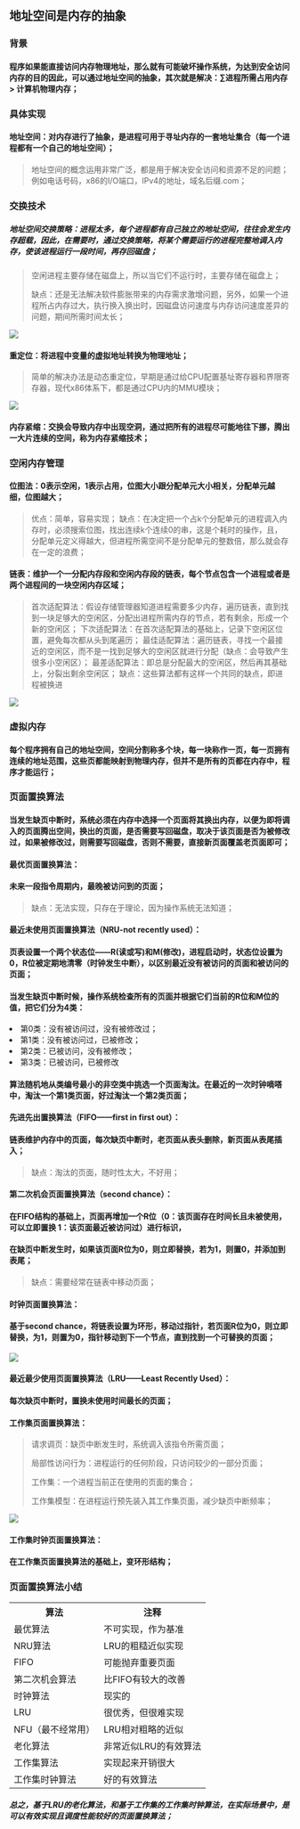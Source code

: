 ## 地址空间是内存的抽象
### 背景
#### 程序如果能直接访问内存物理地址，那么就有可能破坏操作系统，为达到安全访问内存的目的因此，可以通过地址空间的抽象，其次就是解决：∑进程所需占用内存 > 计算机物理内存；
### 具体实现
#### 地址空间：对内存进行了抽象，是进程可用于寻址内存的一套地址集合（每一个进程都有一个自己的地址空间）；
> 地址空间的概念运用非常广泛，都是用于解决安全访问和资源不足的问题；
> 例如电话号码，x86的I/O端口，IPv4的地址，域名后缀.com；
### 交换技术
##### 地址空间交换策略：进程太多，每个进程都有自己独立的地址空间，往往会发生内存超载，因此，在需要时，通过交换策略，将某个需要运行的进程完整地调入内存，使该进程运行一段时间，再存回磁盘；
> 空闲进程主要存储在磁盘上，所以当它们不运行时，主要存储在磁盘上；
> 
> 缺点：还是无法解决软件膨胀带来的内存需求激增问题，另外，如果一个进程所占内存过大，执行换入换出时，因磁盘访问速度与内存访问速度差异的问题，期间所需时间太长；

![](../resource/操作系统/内存分配随进程运行进出而变化.png)

#### 重定位：将进程中变量的虚拟地址转换为物理地址；
> 简单的解决办法是动态重定位，早期是通过给CPU配置基址寄存器和界限寄存器，现代x86体系下，都是通过CPU内的MMU模块；

![](../resource/操作系统/CPU内部MMU模块示意图.png)

#### 内存紧缩：交换会导致内存中出现空洞，通过把所有的进程尽可能地往下挪，腾出一大片连续的空间，称为内存紧缩技术；

### 空闲内存管理
#### 位图法：0表示空闲，1表示占用，位图大小跟分配单元大小相关，分配单元越细，位图越大；
> 优点：简单，容易实现；
> 缺点：在决定把一个占k个分配单元的进程调入内存时，必须搜索位图，找出连续k个连续0的串，这是个耗时的操作，且，分配单元定义得越大，但进程所需空间不是分配单元的整数倍，那么就会存在一定的浪费；

#### 链表：维护一个一分配内存段和空闲内存段的链表，每个节点包含一个进程或者是两个进程间的一块空闲内存区域；
> 首次适配算法：假设存储管理器知道进程需要多少内存，遍历链表，直到找到一块足够大的空闲区，分配出进程所需内存的节点，若有剩余，形成一个新的空闲区；
> 下次适配算法：在首次适配算法的基础上，记录下空闲区位置，避免每次都从头到尾遍历；
> 最佳适配算法：遍历链表，寻找一个最接近的空闲区，而不是一找到足够大的空闲区就进行分配（缺点：会导致产生很多小空闲区）；
> 最差适配算法：即总是分配最大的空闲区，然后再其基础上，分裂出剩余空闲区；
> 缺点：这些算法都有这样一个共同的缺点，即进程被换进

![](../resource/操作系统/位图法管理空闲内存.png)

### 虚拟内存
#### 每个程序拥有自己的地址空间，空间分割称多个块，每一块称作一页，每一页拥有连续的地址范围，这些页都能映射到物理内存，但并不是所有的页都在内存中，程序才能运行；

### 页面置换算法
#### 当发生缺页中断时，系统必须在内存中选择一个页面将其换出内存，以便为即将调入的页面腾出空间，换出的页面，是否需要写回磁盘，取决于该页面是否为被修改过，如果被修改过，则需要写回磁盘，否则不需要，直接新页面覆盖老页面即可；
#### 最优页面置换算法：
#### 未来一段指令周期内，最晚被访问到的页面；
> 缺点：无法实现，只存在于理论，因为操作系统无法知道；

#### 最近未使用页面置换算法（NRU-not recently used）：
#### 页表设置一个两个状态位——R(读或写)和M(修改)，进程启动时，状态位设置为0，R位被定期地清零（时钟发生中断），以区别最近没有被访问的页面和被访问的页面；
#### 当发生缺页中断时候，操作系统检查所有的页面并根据它们当前的R位和M位的值，把它们分为4类：
<li>第0类：没有被访问过，没有被修改过；</li>
<li>第1类：没有被访问过，已被修改；</li>
<li>第2类：已被访问，没有被修改；</li>
<li>第3类：已被访问，已被修改</li>

#### 算法随机地从类编号最小的非空类中挑选一个页面淘汰。在最近的一次时钟嘀嗒中，淘汰一个第1类页面，好过淘汰一个第2类页面；

#### 先进先出置换算法（FIFO——first in first out）：
#### 链表维护内存中的页面，每次缺页中断时，老页面从表头删除，新页面从表尾插入；
> 缺点：淘汰的页面，随时性太大，不好用；

#### 第二次机会页面置换算法（second chance）：
#### 在FIFO结构的基础上，页面再增加一个R位（0：该页面存在时间长且未被使用，可以立即置换 1：该页面最近被访问过）进行标识，
#### 在缺页中断发生时，如果该页面R位为0，则立即替换，若为1，则置0，并添加到表尾；
> 缺点：需要经常在链表中移动页面；

#### 时钟页面置换算法：
#### 基于second chance，将链表设置为环形，移动过指针，若页面R位为0，则立即替换，为1，则置为0，指针移动到下一个节点，直到找到一个可替换的页面；
![](../resource/操作系统/环形时钟页面置换算法.png)

#### 最近最少使用页面置换算法（LRU——Least Recently Used）：
#### 每次缺页中断时，置换未使用时间最长的页面；

#### 工作集页面置换算法：
> 请求调页：缺页中断发生时，系统调入该指令所需页面；
> 
> 局部性访问行为：进程运行的任何阶段，只访问较少的一部分页面；
> 
> 工作集：一个进程当前正在使用的页面的集合；
> 
> 工作集模型：在进程运行预先装入其工作集页面，减少缺页中断频率；

![](../resource/操作系统/工作集页面置换函数表达.png)

#### 工作集时钟页面置换算法：
#### 在工作集页面置换算法的基础上，变环形结构；

### 页面置换算法小结
<table>
    <th>算法</th>
    <th>注释</th>
    <tr>
        <td>最优算法</td>
        <td>不可实现，作为基准</td>
    </tr>
    <tr>
        <td>NRU算法</td>
        <td>LRU的粗糙近似实现</td>
    </tr>
    <tr>
        <td>FIFO</td>
        <td>可能抛弃重要页面</td>
    </tr>
    <tr>
        <td>第二次机会算法</td>
        <td>比FIFO有较大的改善</td>
    </tr>
    <tr>
        <td>时钟算法</td>
        <td>现实的</td>
    </tr>
    <tr>
        <td>LRU</td>
        <td>很优秀，但很难实现</td>
    </tr>
    <tr>
        <td>NFU（最不经常用）</td>
        <td>LRU相对粗略的近似</td>
    </tr>
    <tr>
        <td>老化算法</td>
        <td>非常近似LRU的有效算法</td>
    </tr>
    <tr>
        <td>工作集算法</td>
        <td>实现起来开销很大</td>
    </tr>
    <tr>
        <td>工作集时钟算法</td>
        <td>好的有效算法</td>
    </tr>
</table>

##### 总之，基于LRU的老化算法，和基于工作集的工作集时钟算法，在实际场景中，是可以有效实现且调度性能较好的页面置换算法；
